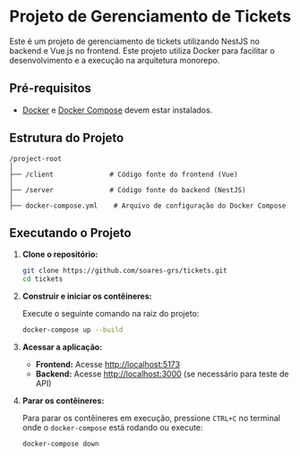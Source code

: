 # Projeto de Gerenciamento de Tickets

Este é um projeto de gerenciamento de tickets utilizando NestJS no backend e Vue.js no frontend. Este projeto utiliza Docker para facilitar o desenvolvimento e a execução na arquitetura monorepo.

## Pré-requisitos

- [Docker](https://docs.docker.com/get-docker/) e [Docker Compose](https://docs.docker.com/compose/install/) devem estar instalados.

## Estrutura do Projeto

```
/project-root
│
├── /client              # Código fonte do frontend (Vue)
│
├── /server              # Código fonte do backend (NestJS)
│
├── docker-compose.yml    # Arquivo de configuração do Docker Compose
```

## Executando o Projeto

1. **Clone o repositório:**

   ```bash
   git clone https://github.com/soares-grs/tickets.git
   cd tickets
   ```

2. **Construir e iniciar os contêineres:**

   Execute o seguinte comando na raiz do projeto:

   ```bash
   docker-compose up --build
   ```

3. **Acessar a aplicação:**

   - **Frontend:** Acesse [http://localhost:5173](http://localhost:5173)
   - **Backend:** Acesse [http://localhost:3000](http://localhost:3000) (se necessário para teste de API)

4. **Parar os contêineres:**

   Para parar os contêineres em execução, pressione `CTRL+C` no terminal onde o `docker-compose` está rodando ou execute:

   ```bash
   docker-compose down
   ```
   